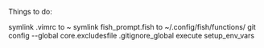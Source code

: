 Things to do:

symlink .vimrc to ~
symlink fish_prompt.fish to ~/.config/fish/functions/
git config --global core.excludesfile .gitignore_global
execute setup_env_vars

